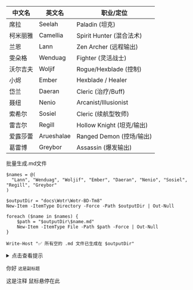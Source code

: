 | 中文名   | 英文名     | 职业/定位                 |
| -------- | ---------- | ------------------------- |
| 席拉     | Seelah     | Paladin (坦克)            |
| 柯米丽雅 | Camellia   | Spirit Hunter (混合法术)  |
| 兰恩     | Lann       | Zen Archer (远程输出)     |
| 雯朵格   | Wenduag    | Fighter (灵活战士)        |
| 沃尔吉夫 | Woljif     | Rogue/Hexblade (控制)     |
| 小烬     | Ember      | Hexblade / Healer         |
| 岱兰     | Daeran     | Cleric (治疗/Buff)        |
| 聂纽     | Nenio      | Arcanist/Illusionist      |
| 索希尔   | Sosiel     | Cleric (续航型牧师)       |
| 雷吉尔   | Regill     | Hollow Knight (坦克/输出) |
| 爱露莎蕾 | Arueshalae | Ranged Demon (控场/输出)  |
| 葛雷博   | Greybor    | Assassin (爆发输出)       |

批量生成.md文件

```
$names = @(
  "Lann", "Wenduag", "Woljif", "Ember", "Daeran", "Nenio", "Sosiel", "Regill", "Greybor"
)

$outputDir = "docs\Wotr\Wotr-BD-Tm8"
New-Item -ItemType Directory -Force -Path $outputDir | Out-Null

foreach ($name in $names) {
    $path = "$outputDir\$name.md"
    New-Item -ItemType File -Path $path -Force | Out-Null
}

Write-Host "✅ 所有空的 .md 文件已生成在 $outputDir"
```

<details>
  <summary>点击查看提示</summary>
  <p>
    这里是提示内容
  </p>
</details>

你好 <small>这是副标题</small>

这是注释 <span title = "这个是注释内容">鼠标悬停在此</span>
